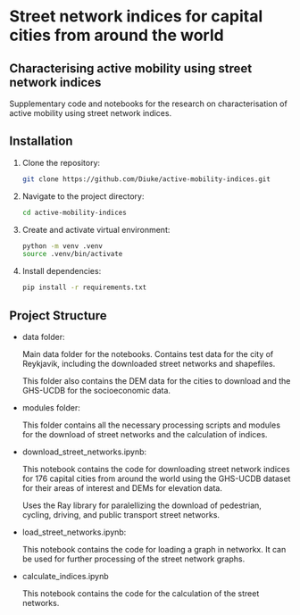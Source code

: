 # Street network indices for capital cities from around the world

## Characterising active mobility using street network indices

Supplementary code and notebooks for the research on characterisation of active mobility using street network indices.

## Installation
1. Clone the repository:
    ```bash
    git clone https://github.com/Diuke/active-mobility-indices.git
    ```
2. Navigate to the project directory:
    ```bash
    cd active-mobility-indices
    ```

3. Create and activate virtual environment:
    ```bash
    python -m venv .venv
    source .venv/bin/activate 
    ```

4. Install dependencies:
    ```bash
    pip install -r requirements.txt
    ```

## Project Structure
- data folder:

    Main data folder for the notebooks. Contains test data for the city of Reykjavik, including the downloaded street networks and shapefiles.

    This folder also contains the DEM data for the cities to download and the GHS-UCDB for the socioeconomic data.

- modules folder:

    This folder contains all the necessary processing scripts and modules for the download of street networks and the calculation of indices.

- download_street_networks.ipynb:

    This notebook contains the code for downloading street network indices for 176 capital cities from around the world using the GHS-UCDB dataset for their areas of interest and DEMs for elevation data.

    Uses the Ray library for paralellizing the download of pedestrian, cycling, driving, and public transport street networks.

- load_street_networks.ipynb:

    This notebook contains the code for loading a graph in networkx. It can be used for further processing of the street network graphs.

- calculate_indices.ipynb

    This notebook contains the code for the calculation of the street networks.
